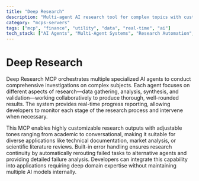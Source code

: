 ```yaml
---
title: "Deep Research"
description: "Multi-agent AI research tool for complex topics with customizable tones, detailed progress reporting, and robust error handling."
category: "mcps-servers"
tags: ["mcp", "finance", "utility", "data", "real-time", "ai"]
tech_stack: ["AI Agents", "Multi-Agent Systems", "Research Automation", "Natural Language Processing"]
---
```


# Deep Research

Deep Research MCP orchestrates multiple specialized AI agents to conduct comprehensive investigations on complex subjects. Each agent focuses on different aspects of research—data gathering, analysis, synthesis, and validation—working collaboratively to produce thorough, well-rounded results. The system provides real-time progress reporting, allowing developers to monitor each stage of the research process and intervene when necessary.

This MCP enables highly customizable research outputs with adjustable tones ranging from academic to conversational, making it suitable for diverse applications like technical documentation, market analysis, or scientific literature reviews. Built-in error handling ensures research continuity by automatically rerouting failed tasks to alternative agents and providing detailed failure analysis. Developers can integrate this capability into applications requiring deep domain expertise without maintaining multiple AI models internally.
